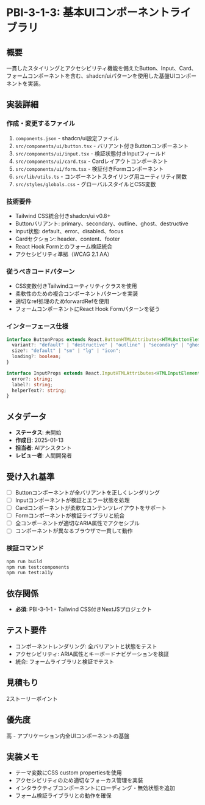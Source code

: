 # PBI-3-1-3: 基本UIコンポーネントライブラリ

## 概要

一貫したスタイリングとアクセシビリティ機能を備えたButton、Input、Card、
フォームコンポーネントを含む、shadcn/uiパターンを使用した基盤UIコンポーネントを実装。

## 実装詳細

### 作成・変更するファイル

1. `components.json` - shadcn/ui設定ファイル
2. `src/components/ui/button.tsx` - バリアント付きButtonコンポーネント
3. `src/components/ui/input.tsx` - 検証状態付きInputフィールド
4. `src/components/ui/card.tsx` - Cardレイアウトコンポーネント
5. `src/components/ui/form.tsx` - 検証付きFormコンポーネント
6. `src/lib/utils.ts` - コンポーネントスタイリング用ユーティリティ関数
7. `src/styles/globals.css` - グローバルスタイルとCSS変数

### 技術要件

- Tailwind CSS統合付きshadcn/ui v0.8+
- Buttonバリアント: primary、secondary、outline、ghost、destructive
- Input状態: default、error、disabled、focus
- Cardセクション: header、content、footer
- React Hook Formとのフォーム検証統合
- アクセシビリティ準拠（WCAG 2.1 AA）

### 従うべきコードパターン

- CSS変数付きTailwindユーティリティクラスを使用
- 柔軟性のための複合コンポーネントパターンを実装
- 適切なref処理のためforwardRefを使用
- フォームコンポーネントにReact Hook Formパターンを従う

### インターフェース仕様

```typescript
interface ButtonProps extends React.ButtonHTMLAttributes<HTMLButtonElement> {
  variant?: "default" | "destructive" | "outline" | "secondary" | "ghost";
  size?: "default" | "sm" | "lg" | "icon";
  loading?: boolean;
}

interface InputProps extends React.InputHTMLAttributes<HTMLInputElement> {
  error?: string;
  label?: string;
  helperText?: string;
}
```

## メタデータ

- **ステータス**: 未開始
- **作成日**: 2025-01-13
- **担当者**: AIアシスタント
- **レビュー者**: 人間開発者

## 受け入れ基準

- [ ] Buttonコンポーネントが全バリアントを正しくレンダリング
- [ ] Inputコンポーネントが検証とエラー状態を処理
- [ ] Cardコンポーネントが柔軟なコンテンツレイアウトをサポート
- [ ] Formコンポーネントが検証ライブラリと統合
- [ ] 全コンポーネントが適切なARIA属性でアクセシブル
- [ ] コンポーネントが異なるブラウザで一貫して動作

### 検証コマンド

```bash
npm run build
npm run test:components
npm run test:a11y
```

## 依存関係

- **必須**: PBI-3-1-1 - Tailwind CSS付きNextJSプロジェクト

## テスト要件

- コンポーネントレンダリング: 全バリアントと状態をテスト
- アクセシビリティ: ARIA属性とキーボードナビゲーションを検証
- 統合: フォームライブラリと検証でテスト

## 見積もり

2ストーリーポイント

## 優先度

高 - アプリケーション内全UIコンポーネントの基盤

## 実装メモ

- テーマ変数にCSS custom propertiesを使用
- アクセシビリティのため適切なフォーカス管理を実装
- インタラクティブコンポーネントにローディング・無効状態を追加
- フォーム検証ライブラリとの動作を確保

